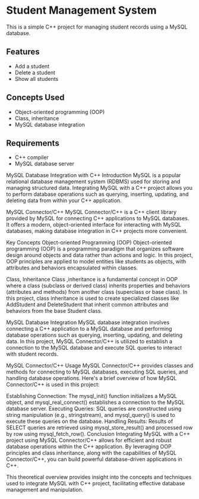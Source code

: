 # Student Management System

This is a simple C++ project for managing student records using a MySQL database.

## Features

- Add a student
- Delete a student
- Show all students

## Concepts Used

- Object-oriented programming (OOP)
- Class, inheritance
- MySQL database integration

## Requirements

- C++ compiler
- MySQL database server

  
MySQL Database Integration with C++
Introduction
MySQL is a popular relational database management system (RDBMS) used for storing and managing structured data. Integrating MySQL with a C++ project allows you to perform database operations such as querying, inserting, updating, and deleting data from within your C++ application.

MySQL Connector/C++
MySQL Connector/C++ is a C++ client library provided by MySQL for connecting C++ applications to MySQL databases. It offers a modern, object-oriented interface for interacting with MySQL databases, making database integration in C++ projects more convenient.

Key Concepts
Object-oriented Programming (OOP)
Object-oriented programming (OOP) is a programming paradigm that organizes software design around objects and data rather than actions and logic. In this project, OOP principles are applied to model entities like students as objects, with attributes and behaviors encapsulated within classes.

Class, Inheritance
Class ,inheritance is a fundamental concept in OOP where a class (subclass or derived class) inherits properties and behaviors (attributes and methods) from another class (superclass or base class). In this project, class inheritance is used to create specialized classes like AddStudent and DeleteStudent that inherit common attributes and behaviors from the base Student class.

MySQL Database Integration
MySQL database integration involves connecting a C++ application to a MySQL database and performing database operations such as querying, inserting, updating, and deleting data. In this project, MySQL Connector/C++ is utilized to establish a connection to the MySQL database and execute SQL queries to interact with student records.

MySQL Connector/C++ Usage
MySQL Connector/C++ provides classes and methods for connecting to MySQL databases, executing SQL queries, and handling database operations. Here's a brief overview of how MySQL Connector/C++ is used in this project:

Establishing Connection: The mysql_init() function initializes a MySQL object, and mysql_real_connect() establishes a connection to the MySQL database server.
Executing Queries: SQL queries are constructed using string manipulation (e.g., stringstream), and mysql_query() is used to execute these queries on the database.
Handling Results: Results of SELECT queries are retrieved using mysql_store_result() and processed row by row using mysql_fetch_row().
Conclusion
Integrating MySQL with a C++ project using MySQL Connector/C++ allows for efficient and robust database operations within the C++ application. By leveraging OOP principles and class inheritance, along with the capabilities of MySQL Connector/C++, you can build powerful database-driven applications in C++.

This theoretical overview provides insight into the concepts and techniques used to integrate MySQL with C++ project, facilitating effective database management and manipulation.
